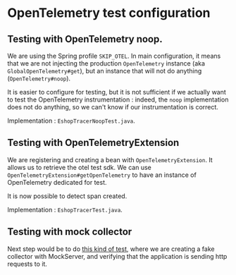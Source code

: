 # OpenTelemetry test configuration

## Testing with OpenTelemetry noop.

We are using the Spring profile `SKIP_OTEL`.
In main configuration, it means that we are not injecting the production `OpenTelemetry` instance (aka `GlobalOpenTelemetry#get`), but an instance that will not do anything (`OpenTelemetry#noop`).

It is easier to configure for testing, but it is not sufficient if we actually want to test the OpenTelemetry instrumentation : indeed, the `noop` implementation does not do anything, so we can't know if our instrumentation is correct.

Implementation : `EshopTracerNoopTest.java`.

## Testing with OpenTelemetryExtension

We are registering and creating a bean with `OpenTelemetryExtension`.
It allows us to retrieve the otel test sdk. We can use `OpenTelemetryExtension#getOpenTelemetry` to have an instance of OpenTelemetry dedicated for test.

It is now possible to detect span created.

Implementation : `EshopTracerTest.java`.

## Testing with mock collector

Next step would be to do [this kind of test](https://github.com/open-telemetry/opentelemetry-java-examples/blob/main/telemetry-testing/src/test/java/io/opentelemetry/example/telemetry/ApplicationTest.java), where we are creating a fake collector with MockServer, and verifying that the application is sending http requests to it.
